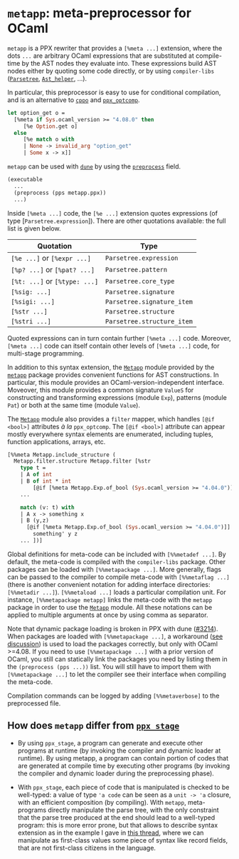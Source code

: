 # `metapp`: meta-preprocessor for OCaml

`metapp` is a PPX rewriter that provides a `[%meta ...]` extension,
where the dots `...` are arbitrary OCaml expressions that are
substituted at compile-time by the AST nodes they evaluate into.
These expressions build AST nodes either by quoting some code directly,
or by using `compiler-libs` ([`Parsetree`], [`Ast_helper`], ...).

[`Parsetree`]: https://caml.inria.fr/pub/docs/manual-ocaml/compilerlibref/Parsetree.html
[`Ast_helper`]: https://caml.inria.fr/pub/docs/manual-ocaml/compilerlibref/Ast_helper.html

In particular, this preprocessor is easy to use for conditional
compilation, and is an alternative to [`cppo`] and [`ppx_optcomp`].

[`cppo`]: https://github.com/ocaml-community/cppo
[`ppx_optcomp`]: https://github.com/janestreet/ppx_optcomp

```ocaml
let option_get o =
  [%meta if Sys.ocaml_version >= "4.08.0" then
     [%e Option.get o]
  else
     [%e match o with
     | None -> invalid_arg "option_get"
     | Some x -> x]]
```

`metapp` can be used with [`dune`] by using the [`preprocess`] field.

[`dune`]: https://github.com/ocaml/dune
[`preprocess`]: https://dune.readthedocs.io/en/latest/concepts.html#preprocessing-with-ppx-rewriters

```lisp
(executable
  ...
  (preprocess (pps metapp.ppx))
  ...)
```

Inside `[%meta ...]` code, the `[%e ...]` extension quotes expressions
(of type [`Parsetree.expression`]). There are other quotations
available: the full list is given below.

|Quotation                    |Type                      |
|-----------------------------|--------------------------|
|`[%e ...]` or `[%expr ...]`  |`Parsetree.expression`    |
|`[%p? ...]` or `[%pat? ...]` |`Parsetree.pattern`       |
|`[%t: ...]` or `[%type: ...]`|`Parsetree.core_type`     |
|`[%sig: ...]`                |`Parsetree.signature`     |
|`[%sigi: ...]`               |`Parsetree.signature_item`|
|`[%str ...]`                 |`Parsetree.structure`     |
|`[%stri ...]`                |`Parsetree.structure_item`|

Quoted expressions can in turn contain further `[%meta ...]` code.
Moreover, `[%meta ...]` code can itself contain other levels of
`[%meta ...]` code, for multi-stage programming.

In addition to this syntax extension, the [`Metapp`] module
provided by the [`metapp`] package provides convenient functions
for AST constructions.  In particular, this module provides an
OCaml-version-independent interface.  Moveover, this module provides a
common signature `ValueS` for constructing and transforming
expressions (module `Exp`), patterns (module `Pat`) or both at the
same time (module `Value`).

[`Metapp`]: https://github.com/thierry-martinez/metapp/blob/master/metapp/metapp.mli

The [`Metapp`] module also provides a `filter` mapper, which handles
`[@if <bool>]` attributes _à la_ `ppx_optcomp`. The `[@if <bool>]`
attribute can appear mostly everywhere syntax elements are enumerated,
including tuples, function applications, arrays, etc.

```ocaml
[%%meta Metapp.include_structure (
  Metapp.filter.structure Metapp.filter [%str
    type t =
    | A of int
    | B of int * int
        [@if [%meta Metapp.Exp.of_bool (Sys.ocaml_version >= "4.04.0")]]
    ...

    match (v: t) with
    | A x -> something x
    | B (y,z)
      [@if [%meta Metapp.Exp.of_bool (Sys.ocaml_version >= "4.04.0")]] ->
        something' y z
    ... ])]
```

Global definitions for meta-code can be included with `[%%metadef
...]`.
By default, the meta-code is compiled with the `compiler-libs` package.
Other packages can be loaded with `[%%metapackage ...]`.
More generally, flags can be passed to the compiler to compile meta-code
with `[%%metaflag ...]` (there is another convenient notation for
adding interface directories: `[%%metadir ...]`).
`[%%metaload ...]` loads a particular compilation unit.
For instance, `[%%metapackage metapp]` links the meta-code with the
`metapp` package in order to use the [`Metapp`] module.
All these notations can be applied to multiple arguments at once by using
comma as separator.

Note that dynamic package loading is broken in PPX with dune
([#3214]).  When packages are loaded with `[%%metapackage ...]`, a
workaround ([see discussion]) is used to load the packages
correctly, but only with OCaml >=4.08. If you need to use
`[%%metapackage ...]` with a prior version of OCaml, you still can
statically link the packages you need by listing them in the
`(preprocess (pps ...))` list. You will still have to import them with
`[%%metapackage ...]` to let the compiler see their interface when
compiling the meta-code.

[#3214]: https://github.com/ocaml/dune/issues/3214
[see discussion]: https://discuss.ocaml.org

Compilation commands can be logged by adding `[%%metaverbose]` to the
preprocessed file.

## How does `metapp` differ from [`ppx_stage`]

[`ppx_stage`]: https://github.com/stedolan/ppx_stage

- By using `ppx_stage`, a program can generate and execute other
  programs at runtime (by invoking the compiler and dynamic loader at
  runtime). By using metapp, a program can contain portion of codes
  that are generated at compile time by executing other programs (by
  invoking the compiler and dynamic loader during the preprocessing
  phase).

- With `ppx_stage`, each piece of code that is manipulated is checked
  to be well-typed: a value of type `'a code` can be seen as a `unit
  -> 'a` closure, with an efficient composition (by compiling). With
  `metapp`, meta-programs directly manipulate the parse tree, with the
  only constraint that the parse tree produced at the end should lead
  to a well-typed program: this is more error prone, but that allows
  to describe syntax extension as in the example I gave in 
  [this thread](https://discuss.ocaml.org/t/creating-a-ppx-that-transforms-record-updates/10189/4),
  where we can manipulate as first-class values some piece of
  syntax like record fields, that are not first-class citizens in the
  language.
